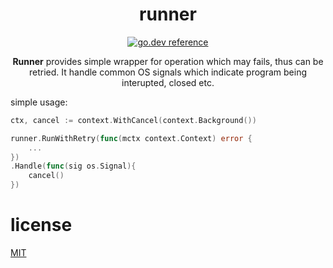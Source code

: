 <div align="center">
  <h1>runner</h1>
  
[![go.dev reference](https://img.shields.io/badge/go.dev-reference-007d9c?logo=go&logoColor=white&style=flat-square)](https://pkg.go.dev/github.com/galihrivanto/runner)
  
**Runner** provides simple wrapper for operation which may fails, thus can be retried.
It handle common OS signals which indicate program being interupted, closed etc.  
</div>


simple usage:
```go
ctx, cancel := context.WithCancel(context.Background())

runner.RunWithRetry(func(mctx context.Context) error {
    ...
})
.Handle(func(sig os.Signal){
    cancel()
})

```

# license
[MIT](https://choosealicense.com/licenses/mit/)
